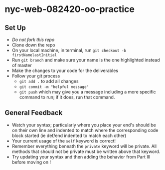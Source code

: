 # nyc-web-082420-oo-practice

## Set Up
- *Do not fork this repo*
- Clone down the repo
- On your local machine, in terminal, run `git checkout -b firstNamelastInitial`
- Run `git branch` and make sure your name is the one highlighted instead of master
- Make the changes to your code for the deliverables
- Follow your git process
    - `git add .` to add all changes
    - `git commit -m "helpful message"`
    - `git push` which may give you a message including a more specific command to run; if it does, run that command. 


## General Feedback
- Watch your syntax; particularly where you place your end's should be on their own line and indented to match where the corresponding code block started (ie def/end indented to match each other)
- Your current usage of the `self` keyword is correct! 
- Remember everything beneath the `private` keyword will be private. All methods that should not be private must be written above that keyword. 
- Try updating your syntax and then adding the behavior from Part III before moving on ! 